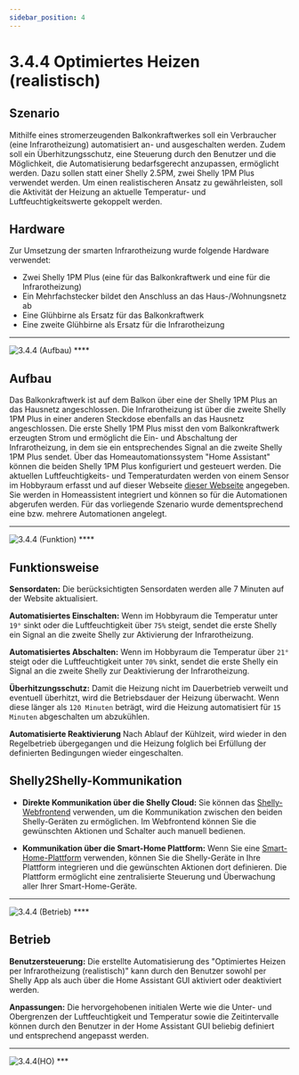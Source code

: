 ```yaml
---
sidebar_position: 4
---
```


# 3.4.4 Optimiertes Heizen (realistisch)

## Szenario

Mithilfe eines stromerzeugenden Balkonkraftwerkes soll ein Verbraucher (eine Infrarotheizung) automatisiert an- und ausgeschalten werden. Zudem soll ein Überhitzungsschutz, eine Steuerung durch den Benutzer und die Möglichkeit, die Automatisierung bedarfsgerecht anzupassen, ermöglicht werden. Dazu sollen statt einer Shelly 2.5PM, zwei Shelly 1PM Plus verwendet werden. Um einen realistischeren Ansatz zu gewährleisten, soll die Aktivität der Heizung an aktuelle Temperatur- und Luftfeuchtigkeitswerte gekoppelt werden.


## Hardware
Zur Umsetzung der smarten Infrarotheizung wurde folgende Hardware verwendet:
- Zwei Shelly 1PM Plus (eine für das Balkonkraftwerk und eine für die Infrarotheizung)
- Ein Mehrfachstecker bildet den Anschluss an das Haus-/Wohnungsnetz ab
- Eine Glühbirne als Ersatz für das Balkonkraftwerk
- Eine zweite Glühbirne als Ersatz für die Infrarotheizung


****
<img src="/img/3.4.4 (Aufbau).png" alt="3.4.4 (Aufbau)" width=""/> 
****


## Aufbau
Das Balkonkraftwerk ist auf dem Balkon über eine der Shelly 1PM Plus an das Hausnetz angeschlossen. Die Infrarotheizung ist über die zweite Shelly 1PM Plus in einer anderen Steckdose ebenfalls an das Hausnetz angeschlossen. Die erste Shelly 1PM Plus misst den vom Balkonkraftwerk erzeugten Strom und ermöglicht die Ein- und Abschaltung der Infrarotheizung, in dem sie ein entsprechendes Signal an die zweite Shelly 1PM Plus sendet. Über das Homeautomationssystem "Home Assistant" können die beiden Shelly 1PM Plus konfiguriert und gesteuert werden. Die aktuellen Luftfeuchtigkeits- und Temperaturdaten werden von einem Sensor im Hobbyraum erfasst und auf dieser Webseite [dieser Webseite](https://measurements.mobile-alerts.eu/Home/MeasurementDetails?deviceid=035DD29D94C5&vendorid=244DD836-16DE-465E-B265-B3F1596A26D4&appbundle=de.synertronixx.remotemonitor) angegeben. Sie werden in Homeassistent integriert und können so für die  Automationen abgerufen werden. Für das vorliegende Szenario wurde dementsprechend eine bzw. mehrere Automationen angelegt. 


****
<img src="/img/3.4.4 (Funktion).png" alt="3.4.4 (Funktion)" width=""/> 
****


## Funktionsweise

**Sensordaten:**
Die berücksichtigten Sensordaten werden alle 7 Minuten auf der Website aktualisiert.

**Automatisiertes Einschalten:**
Wenn im Hobbyraum die Temperatur unter `19°` sinkt oder die Luftfeuchtigkeit über `75%` steigt, sendet die erste Shelly ein Signal an die zweite Shelly zur Aktivierung der Infrarotheizung.

**Automatisiertes Abschalten:**
Wenn im Hobbyraum die Temperatur über `21°` steigt oder die Luftfeuchtigkeit unter `70%` sinkt, sendet die erste Shelly ein Signal an die zweite Shelly zur Deaktivierung der Infrarotheizung.

**Überhitzungsschutz:**
Damit die Heizung nicht im Dauerbetrieb verweilt und eventuell überhitzt, wird die Betriebsdauer der Heizung überwacht. Wenn diese länger als `120 Minuten` beträgt, wird die Heizung automatisiert für `15 Minuten` abgeschalten um abzukühlen.

**Automatisierte Reaktivierung**
Nach Ablauf der Kühlzeit, wird wieder in den Regelbetrieb übergegangen und die Heizung folglich bei Erfüllung der definierten Bedingungen wieder eingeschalten.


## Shelly2Shelly-Kommunikation

- **Direkte Kommunikation über die Shelly Cloud:**
Sie können das [Shelly-Webfrontend](https://control.shelly.cloud/#) verwenden, um die Kommunikation zwischen den beiden Shelly-Geräten zu ermöglichen. Im Webfrontend können Sie die gewünschten Aktionen und Schalter auch manuell bedienen.

- **Kommunikation über die Smart-Home Plattform:**
Wenn Sie eine [Smart-Home-Plattform](http://homeassistant.local) verwenden, können Sie die Shelly-Geräte in Ihre Plattform integrieren und die gewünschten Aktionen dort definieren. Die Plattform ermöglicht eine zentralisierte Steuerung und Überwachung aller Ihrer Smart-Home-Geräte.


****
<img src="/img/3.4.4 (Betrieb).png" alt="3.4.4 (Betrieb)" width=""/> 
****


## Betrieb

**Benutzersteuerung:**
Die erstellte Automatisierung des "Optimiertes Heizen per Infrarotheizung (realistisch)" kann durch den Benutzer sowohl per Shelly App als auch über die Home Assistant GUI aktiviert oder deaktiviert werden.

**Anpassungen:**
Die hervorgehobenen initialen Werte wie die Unter- und Obergrenzen der Luftfeuchtigkeit und Temperatur sowie die Zeitintervalle können durch den Benutzer in der Home Assistant GUI beliebig definiert und entsprechend angepasst werden. 


***
<img src="/img/3.4.4 (HO).png" alt="3.4.4(HO)" width=""/> 
***